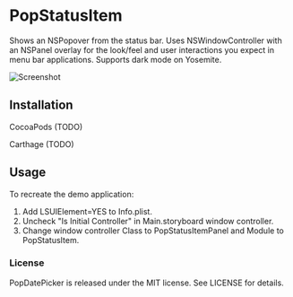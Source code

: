 # PopStatusItem
Shows an NSPopover from the status bar. Uses NSWindowController with an NSPanel overlay for the look/feel and user interactions you expect in menu bar applications. Supports dark mode on Yosemite.

![Screenshot](https://db.tt/3onYeACR)

## Installation
CocoaPods (TODO)

Carthage (TODO)

## Usage
To recreate the demo application:

1. Add LSUIElement=YES to Info.plist.
2. Uncheck "Is Initial Controller" in Main.storyboard window controller.
3. Change window controller Class to PopStatusItemPanel and Module to PopStatusItem.

### License
PopDatePicker is released under the MIT license. See LICENSE for details.
